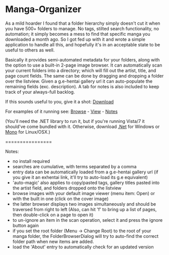 Manga-Organizer
===============

As a mild hoarder I found that a folder hierarchy simply doesn't cut it when you have 500+ folders to manage. No tags, stilted search functionality, no automation; it simply becomes a mess to find that specific manga you downloaded a month ago. So I got fed up with it and wrote a simple application to handle all this, and hopefully it's in an acceptable state to be useful to others as well.

Basically it provides semi-automated metadata for your folders, along with the option to use a built-in 2-page image browser. It can automatically scan your current folders into a directory; which will fill out the artist, title, and page count fields. The same can be done by dragging and dropping a folder over the listview. Given a g.e-hentai gallery url it can auto-populate the remaining fields (exc. description). A tab for notes is also included to keep track of your always-full backlog.

If this sounds useful to you, give it a shot: <a href="http://www.mediafire.com/?y8o2h5go1j684d4">Download</a>

For examples of it running see: <a href="https://raw.github.com/Nagru/Manga-Organizer/master/Prv_Browse.jpg" target="_blank">Browse</a> - <a href="https://raw.github.com/Nagru/Manga-Organizer/master/Prv_View.jpg" target="_blank">View</a> - <a href="https://raw.github.com/Nagru/Manga-Organizer/master/Prv_Notes.jpg" target="_blank">Notes</a>

(You'll need the .NET library to run it, but if you're running Vista/7 it should've come bundled with it. Otherwise, download <a href="https://www.microsoft.com/en-us/download/details.aspx?id=17851">.Net</a> for Windows or <a href="http://www.go-mono.com/mono-downloads/download.html">Mono</a> for Linux/OSX.)


================


Notes:
- no install required
- searches are cumulative, with terms separated by a comma
- entry data can be automatically loaded from a g.e-hentai gallery url
  (if you give it an exhentai link, it'll try to auto-load its g.e equivalent)
- 'auto-magic' also applies to copy/pasted tags, gallery titles pasted into the artist field, and folders dropped onto the listview
- browse images with your default image viewer (menu item: Open) or with the built in one (click on the cover image)
- the latter browser displays two images simultaneously and should be traversed from right to left (Also, can hit 'f' to bring up a list of pages, then double-click on a page to open it)
- to un-ignore an item in the scan operation, select it and press the ignore button again
- if you set the root folder (Menu -> Change Root) to the root of your manga folder, the FolderBrowserDialog will try to auto-find the correct folder path when new items are added.
- load the 'About' entry to automatically check for an updated version
